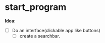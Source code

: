 # start_program

**Idea**: 
- [ ] Do an interface(clickable app like buttons)
	- [ ]  create a searchbar.  
